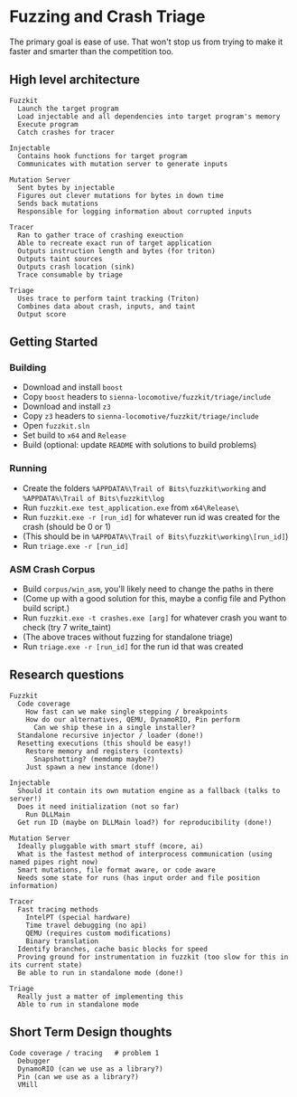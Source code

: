 # Fuzzing and Crash Triage

The primary goal is ease of use. That won't stop us from trying to make it faster and smarter than the competition too.

## High level architecture

```
Fuzzkit
  Launch the target program
  Load injectable and all dependencies into target program's memory
  Execute program
  Catch crashes for tracer

Injectable
  Contains hook functions for target program
  Communicates with mutation server to generate inputs

Mutation Server
  Sent bytes by injectable
  Figures out clever mutations for bytes in down time
  Sends back mutations
  Responsible for logging information about corrupted inputs

Tracer
  Ran to gather trace of crashing exeuction
  Able to recreate exact run of target application
  Outputs instruction length and bytes (for triton)
  Outputs taint sources 
  Outputs crash location (sink)
  Trace consumable by triage 

Triage
  Uses trace to perform taint tracking (Triton)
  Combines data about crash, inputs, and taint 
  Output score
```

## Getting Started

### Building 

* Download and install `boost`
* Copy `boost` headers to `sienna-locomotive/fuzzkit/triage/include`
* Download and install `z3`
* Copy `z3` headers to `sienna-locomotive/fuzzkit/triage/include`
* Open `fuzzkit.sln`
* Set build to `x64` and `Release`
* Build (optional: update `README` with solutions to build problems)

### Running

* Create the folders `%APPDATA%\Trail of Bits\fuzzkit\working` and `%APPDATA%\Trail of Bits\fuzzkit\log`
* Run `fuzzkit.exe test_application.exe` from `x64\Release\`
* Run `fuzzkit.exe -r [run_id]` for whatever run id was created for the crash (should be 0 or 1) 
* (This should be in `%APPDATA%\Trail of Bits\fuzzkit\working\[run_id]`)
* Run `triage.exe -r [run_id]` 

### ASM Crash Corpus

* Build `corpus/win_asm`, you'll likely need to change the paths in there
* (Come up with a good solution for this, maybe a config file and Python build script.)
* Run `fuzzkit.exe -t crashes.exe [arg]` for whatever crash you want to check (try 7 write_taint)
* (The above traces without fuzzing for standalone triage)
* Run `triage.exe -r [run_id]` for the run id that was created

## Research questions

```
Fuzzkit
  Code coverage
    How fast can we make single stepping / breakpoints
    How do our alternatives, QEMU, DynamoRIO, Pin perform
      Can we ship these in a single installer?
  Standalone recursive injector / loader (done!)
  Resetting executions (this should be easy!)
    Restore memory and registers (contexts)
      Snapshotting? (memdump maybe?)
    Just spawn a new instance (done!)

Injectable
  Should it contain its own mutation engine as a fallback (talks to server!)
  Does it need initialization (not so far) 
    Run DLLMain
  Get run ID (maybe on DLLMain load?) for reproducibility (done!)

Mutation Server
  Ideally pluggable with smart stuff (mcore, ai)
  What is the fastest method of interprocess communication (using named pipes right now)
  Smart mutations, file format aware, or code aware
  Needs some state for runs (has input order and file position information)

Tracer
  Fast tracing methods
    IntelPT (special hardware)
    Time travel debugging (no api)
    QEMU (requires custom modifications)
    Binary translation
  Identify branches, cache basic blocks for speed
  Proving ground for instrumentation in fuzzkit (too slow for this in its current state)
  Be able to run in standalone mode (done!)

Triage
  Really just a matter of implementing this
  Able to run in standalone mode
```

## Short Term Design thoughts

```
Code coverage / tracing   # problem 1
  Debugger
  DynamoRIO (can we use as a library?)
  Pin (can we use as a library?)
  VMill
```

